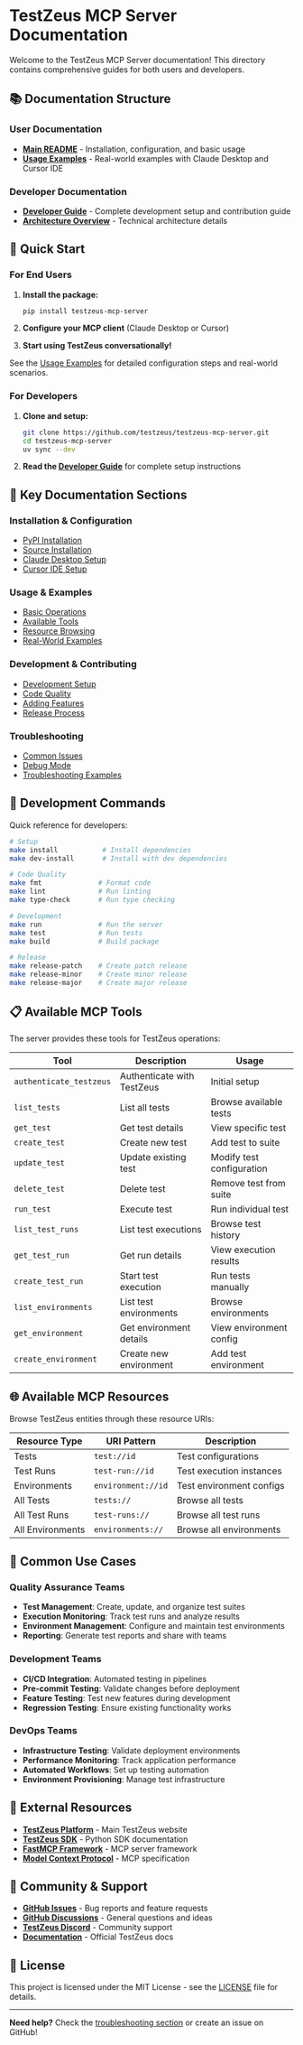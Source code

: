 # TestZeus MCP Server Documentation

Welcome to the TestZeus MCP Server documentation! This directory contains comprehensive guides for both users and developers.

## 📚 Documentation Structure

### User Documentation
- **[Main README](../README.md)** - Installation, configuration, and basic usage
- **[Usage Examples](examples/USAGE_EXAMPLES.md)** - Real-world examples with Claude Desktop and Cursor IDE

### Developer Documentation
- **[Developer Guide](DEVELOPER_GUIDE.md)** - Complete development setup and contribution guide
- **[Architecture Overview](../README.md#architecture)** - Technical architecture details

## 🚀 Quick Start

### For End Users

1. **Install the package:**
   ```bash
   pip install testzeus-mcp-server
   ```

2. **Configure your MCP client** (Claude Desktop or Cursor)
3. **Start using TestZeus conversationally!**

See the [Usage Examples](examples/USAGE_EXAMPLES.md) for detailed configuration steps and real-world scenarios.

### For Developers

1. **Clone and setup:**
   ```bash
   git clone https://github.com/testzeus/testzeus-mcp-server.git
   cd testzeus-mcp-server
   uv sync --dev
   ```

2. **Read the [Developer Guide](DEVELOPER_GUIDE.md)** for complete setup instructions

## 📖 Key Documentation Sections

### Installation & Configuration
- [PyPI Installation](../README.md#option-1-install-from-pypi-recommended)
- [Source Installation](../README.md#option-2-install-from-source)
- [Claude Desktop Setup](../README.md#claude-desktop)
- [Cursor IDE Setup](../README.md#cursor-ide)

### Usage & Examples
- [Basic Operations](../README.md#basic-operations)
- [Available Tools](../README.md#available-tools)
- [Resource Browsing](../README.md#available-resources)
- [Real-World Examples](examples/USAGE_EXAMPLES.md#real-world-usage-examples)

### Development & Contributing
- [Development Setup](DEVELOPER_GUIDE.md#development-setup)
- [Code Quality](DEVELOPER_GUIDE.md#code-quality)
- [Adding Features](DEVELOPER_GUIDE.md#adding-new-features)
- [Release Process](DEVELOPER_GUIDE.md#release-process)

### Troubleshooting
- [Common Issues](../README.md#common-issues)
- [Debug Mode](../README.md#debug-mode)
- [Troubleshooting Examples](examples/USAGE_EXAMPLES.md#troubleshooting-examples)

## 🔧 Development Commands

Quick reference for developers:

```bash
# Setup
make install           # Install dependencies
make dev-install       # Install with dev dependencies

# Code Quality
make fmt              # Format code
make lint             # Run linting
make type-check       # Run type checking

# Development
make run              # Run the server
make test             # Run tests
make build            # Build package

# Release
make release-patch    # Create patch release
make release-minor    # Create minor release
make release-major    # Create major release
```

## 📋 Available MCP Tools

The server provides these tools for TestZeus operations:

| Tool | Description | Usage |
|------|-------------|-------|
| `authenticate_testzeus` | Authenticate with TestZeus | Initial setup |
| `list_tests` | List all tests | Browse available tests |
| `get_test` | Get test details | View specific test |
| `create_test` | Create new test | Add test to suite |
| `update_test` | Update existing test | Modify test configuration |
| `delete_test` | Delete test | Remove test from suite |
| `run_test` | Execute test | Run individual test |
| `list_test_runs` | List test executions | Browse test history |
| `get_test_run` | Get run details | View execution results |
| `create_test_run` | Start test execution | Run tests manually |
| `list_environments` | List test environments | Browse environments |
| `get_environment` | Get environment details | View environment config |
| `create_environment` | Create new environment | Add test environment |

## 🌐 Available MCP Resources

Browse TestZeus entities through these resource URIs:

| Resource Type | URI Pattern | Description |
|---------------|-------------|-------------|
| Tests | `test://id` | Test configurations |
| Test Runs | `test-run://id` | Test execution instances |
| Environments | `environment://id` | Test environment configs |
| All Tests | `tests://` | Browse all tests |
| All Test Runs | `test-runs://` | Browse all test runs |
| All Environments | `environments://` | Browse all environments |

## 🎯 Common Use Cases

### Quality Assurance Teams
- **Test Management**: Create, update, and organize test suites
- **Execution Monitoring**: Track test runs and analyze results
- **Environment Management**: Configure and maintain test environments
- **Reporting**: Generate test reports and share with teams

### Development Teams
- **CI/CD Integration**: Automated testing in pipelines
- **Pre-commit Testing**: Validate changes before deployment
- **Feature Testing**: Test new features during development
- **Regression Testing**: Ensure existing functionality works

### DevOps Teams
- **Infrastructure Testing**: Validate deployment environments
- **Performance Monitoring**: Track application performance
- **Automated Workflows**: Set up testing automation
- **Environment Provisioning**: Manage test infrastructure

## 🔗 External Resources

- **[TestZeus Platform](https://testzeus.com)** - Main TestZeus website
- **[TestZeus SDK](https://github.com/testzeus/testzeus-sdk)** - Python SDK documentation
- **[FastMCP Framework](https://github.com/patchwork-mc/fastmcp)** - MCP server framework
- **[Model Context Protocol](https://modelcontextprotocol.io/)** - MCP specification

## 💬 Community & Support

- **[GitHub Issues](https://github.com/testzeus/testzeus-mcp-server/issues)** - Bug reports and feature requests
- **[GitHub Discussions](https://github.com/testzeus/testzeus-mcp-server/discussions)** - General questions and ideas
- **[TestZeus Discord](https://discord.gg/testzeus)** - Community support
- **[Documentation](https://docs.testzeus.com)** - Official TestZeus docs

## 📄 License

This project is licensed under the MIT License - see the [LICENSE](../LICENSE) file for details.

---

**Need help?** Check the [troubleshooting section](../README.md#troubleshooting) or create an issue on GitHub! 